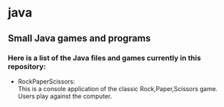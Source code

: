# java
<h2>Small Java games and programs</h2>

<h3>Here is a list of the Java files and games currently in this repository:</h3>
<ul>
  <li>RockPaperScissors: <br/>
      This is a console application of the classic Rock,Paper,Scissors game. Users play against the computer.
  </li>
</ul>
